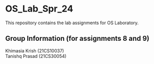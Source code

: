 # OS_Lab_Spr_24
This repository contains the lab assignments for OS Laboratory.

## Group Information (for assignments 8 and 9)
Khimasia Krish (21CS10037)<br>
Tanishq Prasad (21CS30054)
